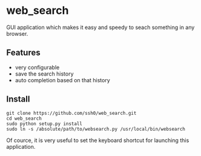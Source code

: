 web_search
==========

GUI application which makes it easy and speedy to seach something in any browser.

Features
--------

- very configurable
- save the search history
- auto completion based on that history

Install
-------

```
git clone https://github.com/ssh0/web_search.git
cd web_search
sudo python setup.py install
sudo ln -s /absolute/path/to/websearch.py /usr/local/bin/websearch
```

Of cource, it is very useful to set the keyboard shortcut for launching this application.

